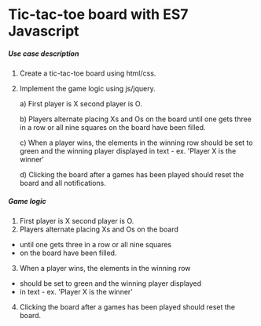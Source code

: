 # Tic-tac-toe board with ES7 Javascript

 ##### Use case description

1)  Create a tic-tac-toe board using html/css.

2)  Implement the game logic using js/jquery.

    a) First player is X second player is O.
    
    b) Players alternate placing Xs and Os on the board
        until one gets three in a row or all nine squares
        on the board have been filled.
        
    c) When a player wins, the elements in the winning row
        should be set to green and the winning player displayed
        in text - ex. 'Player X is the winner'
        
    d) Clicking the board after a games has been played should reset
        the board and all notifications.
 
 ##### Game logic
 
 1) First player is X second player is O.
 2) Players alternate placing Xs and Os on the board
 *    until one gets three in a row or all nine squares
 *    on the board have been filled.
 3) When a player wins, the elements in the winning row
 *    should be set to green and the winning player displayed
 *    in text - ex. 'Player X is the winner'
 4) Clicking the board after a games has been played should reset the board.
 
